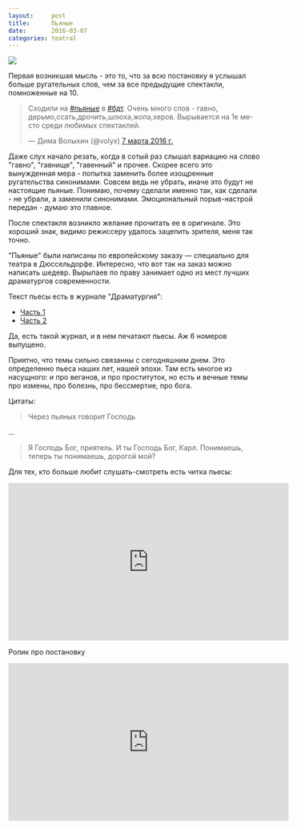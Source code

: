 ```yaml
---
layout:     post
title:      Пьяные
date:       2016-03-07
categories: teatral
---
```


![](https://media.teatrall.ru/photos/photo/f350c52eaa2ae293d797b573e656bb36.jpg)

Первая возникшая мысль - это то, что за всю постановку я услышал больше ругательных слов, чем за все предыдущие спектакли, помноженные на 10. 

<blockquote class="twitter-tweet" data-lang="ru"><p lang="ru" dir="ltr">Сходили на <a href="https://twitter.com/hashtag/%D0%BF%D1%8C%D1%8F%D0%BD%D1%8B%D0%B5?src=hash">#пьяные</a> в <a href="https://twitter.com/hashtag/%D0%B1%D0%B4%D1%82?src=hash">#бдт</a>. Очень много слов - гавно, дерьмо,ссать,дрочить,шлюха,жопа,херов. Вырывается на 1е место среди любимых спектаклей.</p>&mdash; Дима Волыхин (@volyx) <a href="https://twitter.com/volyx/status/706919598172585986">7 марта 2016 г.</a></blockquote>
<script async src="//platform.twitter.com/widgets.js" charset="utf-8"></script>

Даже слух начало резать, когда в сотый раз слышал вариацию на слово "гавно", "гавнище", "гавенный" и прочее. Скорее всего это вынужденная мера - попытка заменить более изощренные ругательства синонимами. Совсем ведь не убрать, иначе это будут не настоящие пьяные. Понимаю, почему сделали именно так, как сделали - не убрали, а заменили синонимами. Эмоциональный порыв-настрой передан - думаю это главное.

После спектакля возникло желание прочитать ее в оригинале. Это хороший знак, видимо режиссеру удалось зацепить зрителя, меня так точно.

"Пьяные" были написаны по европейскому заказу — специально для театра в Дюссельдорфе. Интересно, что вот так на заказ можно написать шедевр. Вырыпаев по праву занимает одно из мест лучших драматургов современности.

Текст пьесы есть в журнале "Драматургия":

- [Часть 1](http://drammaturgia.org/plays/32-ivan-vyrypaev-pyanye.html)
- [Часть 2](http://drammaturgia.org/33-ivan-vyrypaev-pyanye-str-2.html)

Да, есть такой журнал, и в нем печатают пьесы. Аж 6 номеров выпущено. 

Приятно, что темы сильно связанны с сегодняшним днем. Это определенно пьеса наших лет, нашей эпохи. Там есть многое из насущного: и про веганов, и про проституток, но есть и вечные темы про измены, про болезнь, про бессмертие, про бога.

Цитаты:

> Через пьяных говорит Господь

...
> Я Господь Бог, приятель. И ты Господь Бог, Карл. Понимаешь, теперь ты понимаешь, дорогой мой?


Для тех, кто больше любит слушать-смотреть есть читка пьесы:

<iframe width="560" height="315" src="https://www.youtube.com/embed/uJZsdK9J79U?rel=0" frameborder="0" allowfullscreen></iframe>


Ролик про постановку

<iframe width="560" height="315" src="https://www.youtube.com/embed/c85I55ilOIs?rel=0" frameborder="0" allowfullscreen></iframe>